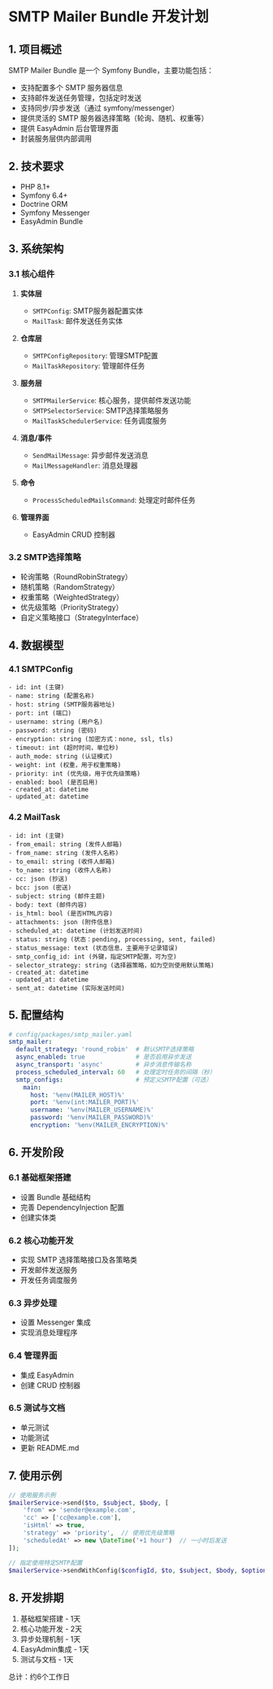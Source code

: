 # SMTP Mailer Bundle 开发计划

## 1. 项目概述

SMTP Mailer Bundle 是一个 Symfony Bundle，主要功能包括：
- 支持配置多个 SMTP 服务器信息
- 支持邮件发送任务管理，包括定时发送
- 支持同步/异步发送（通过 symfony/messenger）
- 提供灵活的 SMTP 服务器选择策略（轮询、随机、权重等）
- 提供 EasyAdmin 后台管理界面
- 封装服务层供内部调用

## 2. 技术要求

- PHP 8.1+
- Symfony 6.4+
- Doctrine ORM
- Symfony Messenger
- EasyAdmin Bundle

## 3. 系统架构

### 3.1 核心组件

1. **实体层**
   - `SMTPConfig`: SMTP服务器配置实体
   - `MailTask`: 邮件发送任务实体

2. **仓库层**
   - `SMTPConfigRepository`: 管理SMTP配置
   - `MailTaskRepository`: 管理邮件任务

3. **服务层**
   - `SMTPMailerService`: 核心服务，提供邮件发送功能
   - `SMTPSelectorService`: SMTP选择策略服务
   - `MailTaskSchedulerService`: 任务调度服务

4. **消息/事件**
   - `SendMailMessage`: 异步邮件发送消息
   - `MailMessageHandler`: 消息处理器

5. **命令**
   - `ProcessScheduledMailsCommand`: 处理定时邮件任务

6. **管理界面**
   - EasyAdmin CRUD 控制器

### 3.2 SMTP选择策略

- 轮询策略（RoundRobinStrategy）
- 随机策略（RandomStrategy）
- 权重策略（WeightedStrategy）
- 优先级策略（PriorityStrategy）
- 自定义策略接口（StrategyInterface）

## 4. 数据模型

### 4.1 SMTPConfig

```
- id: int (主键)
- name: string (配置名称)
- host: string (SMTP服务器地址)
- port: int (端口)
- username: string (用户名)
- password: string (密码)
- encryption: string (加密方式：none, ssl, tls)
- timeout: int (超时时间，单位秒)
- auth_mode: string (认证模式)
- weight: int (权重，用于权重策略)
- priority: int (优先级，用于优先级策略)
- enabled: bool (是否启用)
- created_at: datetime
- updated_at: datetime
```

### 4.2 MailTask

```
- id: int (主键)
- from_email: string (发件人邮箱)
- from_name: string (发件人名称)
- to_email: string (收件人邮箱)
- to_name: string (收件人名称)
- cc: json (抄送)
- bcc: json (密送)
- subject: string (邮件主题)
- body: text (邮件内容)
- is_html: bool (是否HTML内容)
- attachments: json (附件信息)
- scheduled_at: datetime (计划发送时间)
- status: string (状态：pending, processing, sent, failed)
- status_message: text (状态信息，主要用于记录错误)
- smtp_config_id: int (外键，指定SMTP配置，可为空)
- selector_strategy: string (选择器策略，如为空则使用默认策略)
- created_at: datetime
- updated_at: datetime
- sent_at: datetime (实际发送时间)
```

## 5. 配置结构

```yaml
# config/packages/smtp_mailer.yaml
smtp_mailer:
  default_strategy: 'round_robin'  # 默认SMTP选择策略
  async_enabled: true              # 是否启用异步发送
  async_transport: 'async'         # 异步消息传输名称
  process_scheduled_interval: 60   # 处理定时任务的间隔（秒）
  smtp_configs:                    # 预定义SMTP配置（可选）
    main:
      host: '%env(MAILER_HOST)%'
      port: '%env(int:MAILER_PORT)%'
      username: '%env(MAILER_USERNAME)%'
      password: '%env(MAILER_PASSWORD)%'
      encryption: '%env(MAILER_ENCRYPTION)%'
```

## 6. 开发阶段

### 6.1 基础框架搭建
- 设置 Bundle 基础结构
- 完善 DependencyInjection 配置
- 创建实体类

### 6.2 核心功能开发
- 实现 SMTP 选择策略接口及各策略类
- 开发邮件发送服务
- 开发任务调度服务

### 6.3 异步处理
- 设置 Messenger 集成
- 实现消息处理程序

### 6.4 管理界面
- 集成 EasyAdmin
- 创建 CRUD 控制器

### 6.5 测试与文档
- 单元测试
- 功能测试
- 更新 README.md

## 7. 使用示例

```php
// 使用服务示例
$mailerService->send($to, $subject, $body, [
    'from' => 'sender@example.com',
    'cc' => ['cc@example.com'],
    'isHtml' => true,
    'strategy' => 'priority',  // 使用优先级策略
    'scheduledAt' => new \DateTime('+1 hour')  // 一小时后发送
]);

// 指定使用特定SMTP配置
$mailerService->sendWithConfig($configId, $to, $subject, $body, $options);
```

## 8. 开发排期

1. 基础框架搭建 - 1天
2. 核心功能开发 - 2天
3. 异步处理机制 - 1天
4. EasyAdmin集成 - 1天
5. 测试与文档 - 1天

总计：约6个工作日
